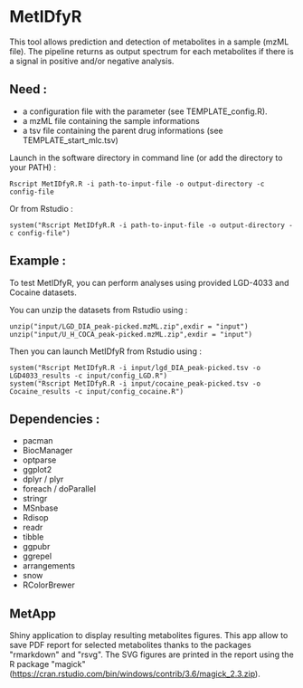 # MetIDfyR
This tool allows prediction and detection of metabolites in a sample (mzML file). The pipeline returns as output spectrum for each metabolites if there is a signal in positive and/or negative analysis.

## Need : 
- a configuration file with the parameter (see TEMPLATE_config.R). 
- a mzML file containing the sample informations
- a tsv file containing the parent drug informations (see TEMPLATE_start_mlc.tsv)

Launch in the software directory in command line (or add the directory to your PATH) :
```
Rscript MetIDfyR.R -i path-to-input-file -o output-directory -c config-file
```
Or from Rstudio :
```
system("Rscript MetIDfyR.R -i path-to-input-file -o output-directory -c config-file")
```

## Example :
To test MetIDfyR, you can perform analyses using provided LGD-4033 and Cocaine datasets. 

You can unzip the datasets from Rstudio using :
```
unzip("input/LGD_DIA_peak-picked.mzML.zip",exdir = "input")
unzip("input/U_H_COCA_peak-picked.mzML.zip",exdir = "input")
```

Then you can launch MetIDfyR from Rstudio using :
```
system("Rscript MetIDfyR.R -i input/lgd_DIA_peak-picked.tsv -o LGD4033_results -c input/config_LGD.R")
system("Rscript MetIDfyR.R -i input/cocaine_peak-picked.tsv -o Cocaine_results -c input/config_cocaine.R")
```

## Dependencies : 
- pacman
- BiocManager
- optparse
- ggplot2
- dplyr / plyr
- foreach / doParallel
- stringr
- MSnbase
- Rdisop
- readr
- tibble
- ggpubr
- ggrepel
- arrangements
- snow
- RColorBrewer

## MetApp
Shiny application to display resulting metabolites figures.
This app allow to save PDF report for selected metabolites thanks to the packages "rmarkdown" and "rsvg". 
The SVG figures are printed in the report using the R package "magick" (https://cran.rstudio.com/bin/windows/contrib/3.6/magick_2.3.zip). 

